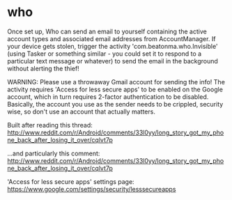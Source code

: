 # who

Once set up, Who can send an email to yourself containing the active account types and associated email addresses from AccountManager. If your device gets stolen, trigger the activity 'com.beatonma.who.Invisible' (using Tasker or something similar - you could set it to respond to a particular text message or whatever) to send the email in the background without alerting the thief!

WARNING: Please use a throwaway Gmail account for sending the info! The activity requires 'Access for less secure apps' to be enabled on the Google account, which in turn requires 2-factor authentication to be disabled. Basically, the account you use as the sender needs to be crippled, security wise, so don't use an account that actually matters.



Built after reading this thread: http://www.reddit.com/r/Android/comments/33l0yy/long_story_got_my_phone_back_after_losing_it_over/cqlvt7p

...and particularly this comment: http://www.reddit.com/r/Android/comments/33l0yy/long_story_got_my_phone_back_after_losing_it_over/cqlvt7p

'Access for less secure apps' settings page: https://www.google.com/settings/security/lesssecureapps
